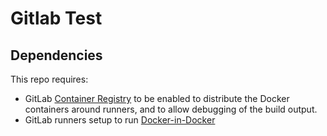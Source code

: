 # Gitlab Test
## Dependencies 
This repo requires:
* GitLab [Container Registry](https://docs.gitlab.com/ee/user/packages/container_registry/) to be enabled to distribute the Docker containers around runners, and to allow debugging of the build output.
* GitLab runners setup to run [Docker-in-Docker](https://docs.gitlab.com/ee/ci/docker/using_docker_build.html#use-the-docker-executor-with-the-docker-image-docker-in-docker)